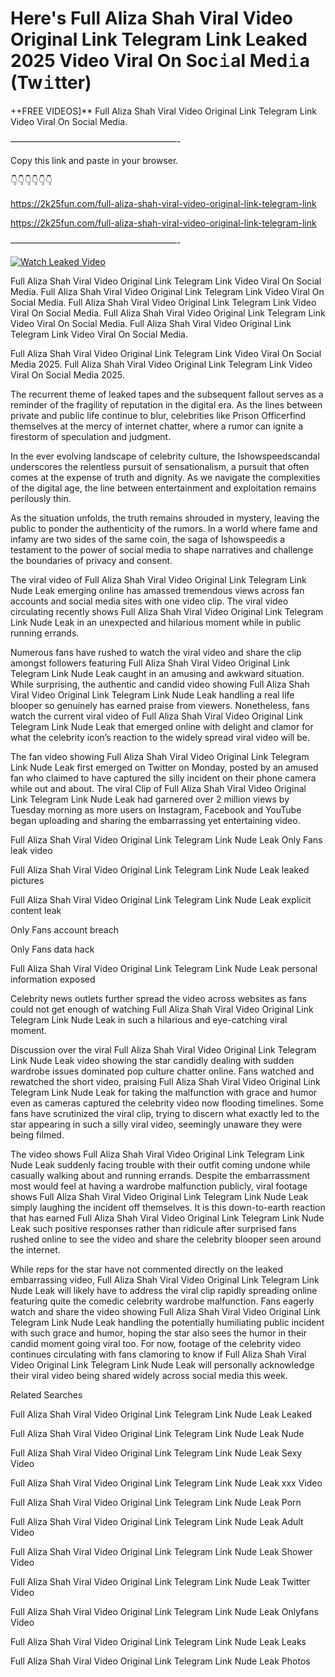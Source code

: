 # Here's Full Aliza Shah Viral Video Original Link Telegram Link Leaked 2025 Video Viral On Soc𝚒al Med𝚒a (Tw𝚒tter)

++FREE VIDEOS]** Full Aliza Shah Viral Video Original Link Telegram Link Video Viral On Social Media.

———————————————————-

Copy this link and paste in your browser.

👇👇👇👇👇👇

https://2k25fun.com/full-aliza-shah-viral-video-original-link-telegram-link

https://2k25fun.com/full-aliza-shah-viral-video-original-link-telegram-link

———————————————————-

[![Watch Leaked Video](https://miro.medium.com/v2/resize:fit:828/format:webp/1*cilzJN44JGOrTw9NJCrNHA.gif "Watch Leaked Video")](https://2k25fun.com/full-aliza-shah-viral-video-original-link-telegram-link)

Full Aliza Shah Viral Video Original Link Telegram Link Video Viral On Social Media. Full Aliza Shah Viral Video Original Link Telegram Link Video Viral On Social Media. Full Aliza Shah Viral Video Original Link Telegram Link Video Viral On Social Media. Full Aliza Shah Viral Video Original Link Telegram Link Video Viral On Social Media. Full Aliza Shah Viral Video Original Link Telegram Link Video Viral On Social Media.

Full Aliza Shah Viral Video Original Link Telegram Link Video Viral On Social Media 2025. Full Aliza Shah Viral Video Original Link Telegram Link Video Viral On Social Media 2025.

The recurrent theme of leaked tapes and the subsequent fallout serves as a reminder of the fragility of reputation in the digital era. As the lines between private and public life continue to blur, celebrities like Prison Officerfind themselves at the mercy of internet chatter, where a rumor can ignite a firestorm of speculation and judgment.

In the ever evolving landscape of celebrity culture, the Ishowspeedscandal underscores the relentless pursuit of sensationalism, a pursuit that often comes at the expense of truth and dignity. As we navigate the complexities of the digital age, the line between entertainment and exploitation remains perilously thin.

As the situation unfolds, the truth remains shrouded in mystery, leaving the public to ponder the authenticity of the rumors. In a world where fame and infamy are two sides of the same coin, the saga of Ishowspeedis a testament to the power of social media to shape narratives and challenge the boundaries of privacy and consent.

The viral video of Full Aliza Shah Viral Video Original Link Telegram Link Nude Leak emerging online has amassed tremendous views across fan accounts and social media sites with one video clip. The viral video circulating recently shows Full Aliza Shah Viral Video Original Link Telegram Link Nude Leak in an unexpected and hilarious moment while in public running errands.

Numerous fans have rushed to watch the viral video and share the clip amongst followers featuring Full Aliza Shah Viral Video Original Link Telegram Link Nude Leak caught in an amusing and awkward situation. While surprising, the authentic and candid video showing Full Aliza Shah Viral Video Original Link Telegram Link Nude Leak handling a real life blooper so genuinely has earned praise from viewers. Nonetheless, fans watch the current viral video of Full Aliza Shah Viral Video Original Link Telegram Link Nude Leak that emerged online with delight and clamor for what the celebrity icon’s reaction to the widely spread viral video will be.

The fan video showing Full Aliza Shah Viral Video Original Link Telegram Link Nude Leak first emerged on Twitter on Monday, posted by an amused fan who claimed to have captured the silly incident on their phone camera while out and about. The viral Clip of Full Aliza Shah Viral Video Original Link Telegram Link Nude Leak had garnered over 2 million views by Tuesday morning as more users on Instagram, Facebook and YouTube began uploading and sharing the embarrassing yet entertaining video.

Full Aliza Shah Viral Video Original Link Telegram Link Nude Leak Only Fans leak video

Full Aliza Shah Viral Video Original Link Telegram Link Nude Leak leaked pictures

Full Aliza Shah Viral Video Original Link Telegram Link Nude Leak explicit content leak

Only Fans account breach

Only Fans data hack

Full Aliza Shah Viral Video Original Link Telegram Link Nude Leak personal information exposed

Celebrity news outlets further spread the video across websites as fans could not get enough of watching Full Aliza Shah Viral Video Original Link Telegram Link Nude Leak in such a hilarious and eye-catching viral moment.

Discussion over the viral Full Aliza Shah Viral Video Original Link Telegram Link Nude Leak video showing the star candidly dealing with sudden wardrobe issues dominated pop culture chatter online. Fans watched and rewatched the short video, praising Full Aliza Shah Viral Video Original Link Telegram Link Nude Leak for taking the malfunction with grace and humor even as cameras captured the celebrity video now flooding timelines. Some fans have scrutinized the viral clip, trying to discern what exactly led to the star appearing in such a silly viral video, seemingly unaware they were being filmed.

The video shows Full Aliza Shah Viral Video Original Link Telegram Link Nude Leak suddenly facing trouble with their outfit coming undone while casually walking about and running errands. Despite the embarrassment most would feel at having a wardrobe malfunction publicly, viral footage shows Full Aliza Shah Viral Video Original Link Telegram Link Nude Leak simply laughing the incident off themselves. It is this down-to-earth reaction that has earned Full Aliza Shah Viral Video Original Link Telegram Link Nude Leak such positive responses rather than ridicule after surprised fans rushed online to see the video and share the celebrity blooper seen around the internet.

While reps for the star have not commented directly on the leaked embarrassing video, Full Aliza Shah Viral Video Original Link Telegram Link Nude Leak will likely have to address the viral clip rapidly spreading online featuring quite the comedic celebrity wardrobe malfunction. Fans eagerly watch and share the video showing Full Aliza Shah Viral Video Original Link Telegram Link Nude Leak handling the potentially humiliating public incident with such grace and humor, hoping the star also sees the humor in their candid moment going viral too. For now, footage of the celebrity video continues circulating with fans clamoring to know if Full Aliza Shah Viral Video Original Link Telegram Link Nude Leak will personally acknowledge their viral video being shared widely across social media this week.

Related Searches

Full Aliza Shah Viral Video Original Link Telegram Link Nude Leak Leaked

Full Aliza Shah Viral Video Original Link Telegram Link Nude Leak Nude

Full Aliza Shah Viral Video Original Link Telegram Link Nude Leak Sexy Video

Full Aliza Shah Viral Video Original Link Telegram Link Nude Leak xxx Video

Full Aliza Shah Viral Video Original Link Telegram Link Nude Leak Porn

Full Aliza Shah Viral Video Original Link Telegram Link Nude Leak Adult Video

Full Aliza Shah Viral Video Original Link Telegram Link Nude Leak Shower Video

Full Aliza Shah Viral Video Original Link Telegram Link Nude Leak Twitter Video

Full Aliza Shah Viral Video Original Link Telegram Link Nude Leak Onlyfans Video

Full Aliza Shah Viral Video Original Link Telegram Link Nude Leak Leaks

Full Aliza Shah Viral Video Original Link Telegram Link Nude Leak Photos